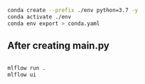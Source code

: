 ```bash
conda create --prefix ./env python=3.7 -y
conda activate ./env
conda env export > conda.yaml

```

## After creating main.py

```bash

mlflow run .
mlflow ui

```

